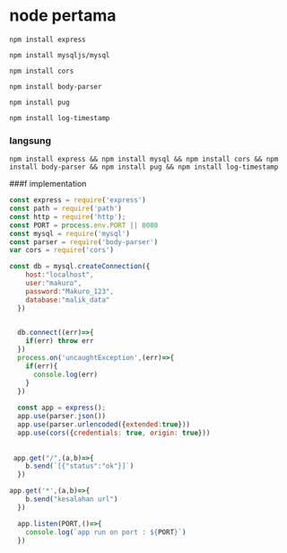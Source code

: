 # node pertama

`npm install express`

`npm install mysqljs/mysql`

`npm install cors`

`npm install body-parser`

`npm install pug`

`npm install log-timestamp`


### langsung
`npm install express && npm install mysql && npm install cors && npm install body-parser && npm install pug && npm install log-timestamp`

###f implementation
```javascript
const express = require('express')
const path = require('path')
const http = require('http');
const PORT = process.env.PORT || 8080
const mysql = require('mysql')
const parser = require('body-parser')
var cors = require('cors')

const db = mysql.createConnection({
    host:"localhost",
    user:"makuro",
    password:"Makuro_123",
    database:"malik_data"
  })
  

  db.connect((err)=>{
    if(err) throw err
  })
  process.on('uncaughtException',(err)=>{
    if(err){
      console.log(err)
    }
  })
  
  const app = express();
  app.use(parser.json())
  app.use(parser.urlencoded({extended:true}))
  app.use(cors({credentials: true, origin: true}))
  
  
 app.get("/",(a,b)=>{
    b.send(`[{"status":"ok"}]`)
  })

app.get('*',(a,b)=>{
    b.send("kesalahan url")
  })

  app.listen(PORT,()=>{
    console.log(`app run on port : ${PORT}`)
  })


```
